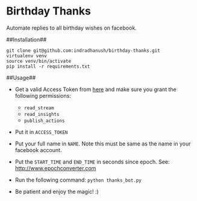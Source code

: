 Birthday Thanks
===============

Automate replies to all birthday wishes on facebook.

##Installation##

    git clone git@github.com:indradhanush/birthday-thanks.git
    virtualenv venv
    source venv/bin/activate
    pip install -r requirements.txt


##Usage##

* Get a valid Access Token from [here](https://developers.facebook.com/tools/explorer/145634995501895/?method=GET&path=794489451%3Ffields%3Did%2Cname) and make sure you grant the following permissions:
  * `read_stream`
  * `read_insights`
  * `publish_actions`

* Put it in `ACCESS_TOKEN`
* Put your full name in `NAME`. Note this must be same as the name in your facebook account.
* Put the `START_TIME` and `END_TIME` in seconds since epoch. See: http://www.epochconverter.com
* Run the following command: `python thanks_bot.py`
* Be patient and enjoy the magic! :)
